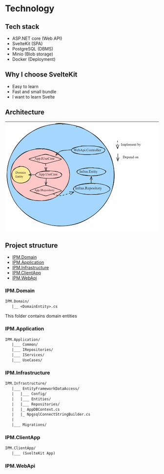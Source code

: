 # Technology

## Tech stack
- ASP.NET core (Web API)
- SvelteKit (SPA)
- PostgreSQL (DBMS)
- Minio (Blob storage)
- Docker (Deployment)

## Why I choose SvelteKit
- Easy to learn 
- Fast and small bundle
- I want to learn Svelte

## Architecture
![arch](./images/Arch.png) 

## Project structure
- [IPM.Domain](#ipmdomain)
- [IPM.Application](#ipmapplication)
- [IPM.Infrastructure](#ipminfrastructure) 
- [IPM.ClientApp](#ipmclientapp) 
- [IPM.WebApi](#ipmwebapi) 

### IPM.Domain
```txt
IPM.Domain/
   |__ <DomainEntity>.cs
```
This folder contains domain entities

### IPM.Application
```txt
IPM.Application/
   |___ Common/
   |___ IRepositories/
   |___ IServices/
   |___ UseCases/
```

### IPM.Infrastructure
```txt
IPM.Infrastructure/
   |___ EntityFrameworkDataAccess/
   |   |___ Config/
   |   |___ Entities/
   |   |___ Repositories/
   |   |_ AppDBContext.cs
   |   |_ NpgsqlConnectStringBuilder.cs
   |
   |___ Migrations/
```

### IPM.ClientApp
```txt
IPM.ClientApp/
   |___ (SvelteKit App)
```

### IPM.WebApi

